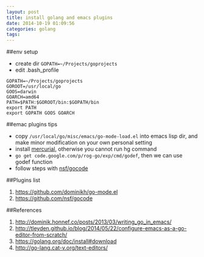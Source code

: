 ```yaml
---
layout: post
title: install golang and emacs plugins
date: 2014-10-19 01:09:56
categories: golang
tags:
---
```


##env setup
* create dir `GOPATH=~/Projects/goprojects`
* edit .bash_profile
```
GOPATH=~/Projects/goprojects
GOROOT=/usr/local/go
GOOS=darwin
GOARCH=amd64
PATH=$PATH:$GOROOT/bin:$GOPATH/bin
export PATH
export GOPATH GOOS GOARCH
```

##emac plugins tips
* copy `/usr/local/go/misc/emacs/go-mode-load.el` into emacs lisp dir, and make minor modification on your own personal setting
* install [mercurial](http://mercurial.selenic.com/downloads), otherwise you cannot run hg command
* `go get code.google.com/p/rog-go/exp/cmd/godef`, then we can use godef function
* follow steps with [nsf/gocode](https://github.com/nsf/gocode/blob/master/README.md)


##Plugins list
1. https://github.com/dominikh/go-mode.el
2. https://github.com/nsf/gocode

##References
1. http://dominik.honnef.co/posts/2013/03/writing_go_in_emacs/
2. http://tleyden.github.io/blog/2014/05/22/configure-emacs-as-a-go-editor-from-scratch/
3. https://golang.org/doc/install#download
4. http://go-lang.cat-v.org/text-editors/